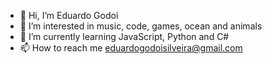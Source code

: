 - 👋 Hi, I’m Eduardo Godoi
- 👀 I’m interested in music, code, games, ocean and animals 
- 🌱 I’m currently learning JavaScript, Python and C#
- 📫 How to reach me eduardogodoisilveira@gmail.com

<!---
GodoiTheCreator/GodoiTheCreator is a ✨ special ✨ repository because its `README.md` (this file) appears on your GitHub profile.
You can click the Preview link to take a look at your changes.
--->
